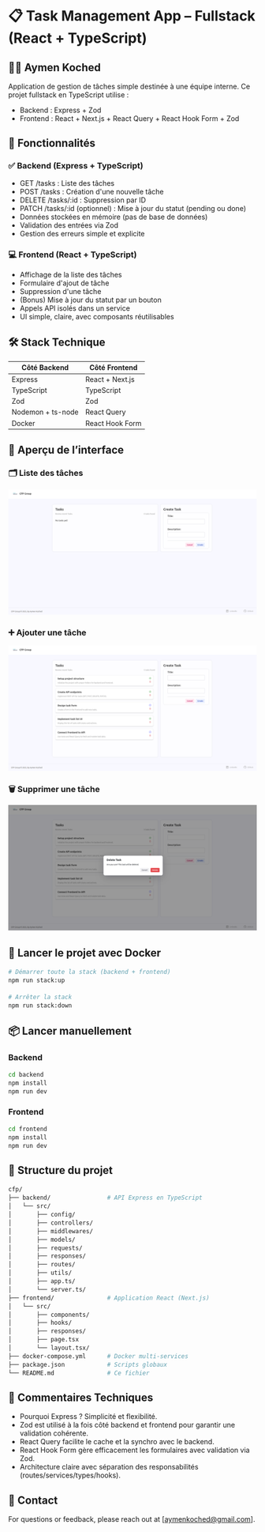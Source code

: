 # 📋 Task Management App – Fullstack (React + TypeScript)

## 👨‍💻 Aymen Koched
Application de gestion de tâches simple destinée à une équipe interne. Ce projet fullstack en TypeScript utilise :
- Backend : Express + Zod
- Frontend : React + Next.js + React Query + React Hook Form + Zod

## 🚀 Fonctionnalités
### ✅ Backend (Express + TypeScript)
- GET /tasks : Liste des tâches
- POST /tasks : Création d'une nouvelle tâche
- DELETE /tasks/:id : Suppression par ID
- PATCH /tasks/:id (optionnel) : Mise à jour du statut (pending ou done)
- Données stockées en mémoire (pas de base de données)
- Validation des entrées via Zod
- Gestion des erreurs simple et explicite
### 💻 Frontend (React + TypeScript)
- Affichage de la liste des tâches
- Formulaire d'ajout de tâche
- Suppression d'une tâche
- (Bonus) Mise à jour du statut par un bouton
- Appels API isolés dans un service
- UI simple, claire, avec composants réutilisables

## 🛠️ Stack Technique
| Côté Backend      | Côté Frontend   |
| ----------------- | --------------- |
| Express           | React + Next.js |
| TypeScript        | TypeScript      |
| Zod               | Zod             |
| Nodemon + ts-node | React Query     |
| Docker            | React Hook Form |

## 📸 Aperçu de l’interface
### 🗂️ Liste des tâches
![list](./screenshots/home_1.png)

### ➕ Ajouter une tâche
![add](./screenshots/home_2.png)

### 🗑️ Supprimer une tâche
![delete](./screenshots/delete.png)

## 🐳 Lancer le projet avec Docker
```bash
# Démarrer toute la stack (backend + frontend)
npm run stack:up

# Arrêter la stack
npm run stack:down
```

## 📦 Lancer manuellement
### Backend
```bash
cd backend
npm install
npm run dev 
```
### Frontend
```bash
cd frontend
npm install
npm run dev
```

## 📁 Structure du projet
```bash
cfp/
├── backend/                # API Express en TypeScript
│   └── src/
│       ├── config/
│       ├── controllers/
│       ├── middlewares/
│       ├── models/
│       ├── requests/
│       ├── responses/
│       ├── routes/
│       ├── utils/
│       ├── app.ts/
│       └── server.ts/
├── frontend/               # Application React (Next.js)
│   └── src/
│       ├── components/
│       ├── hooks/
│       ├── responses/
│       ├── page.tsx
│       └── layout.tsx/
├── docker-compose.yml      # Docker multi-services
├── package.json            # Scripts globaux
└── README.md               # Ce fichier
```

## 💬 Commentaires Techniques
- Pourquoi Express ? Simplicité et flexibilité.
- Zod est utilisé à la fois côté backend et frontend pour garantir une validation cohérente.
- React Query facilite le cache et la synchro avec le backend.
- React Hook Form gère efficacement les formulaires avec validation via Zod.
- Architecture claire avec séparation des responsabilités (routes/services/types/hooks).

## 📩 Contact
For questions or feedback, please reach out at [aymenkoched@gmail.com].
